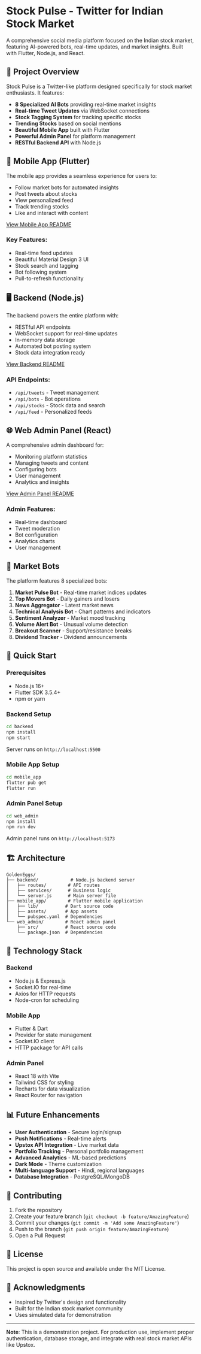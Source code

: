 # Stock Pulse - Twitter for Indian Stock Market

A comprehensive social media platform focused on the Indian stock market, featuring AI-powered bots, real-time updates, and market insights. Built with Flutter, Node.js, and React.

## 🚀 Project Overview

Stock Pulse is a Twitter-like platform designed specifically for stock market enthusiasts. It features:

- **8 Specialized AI Bots** providing real-time market insights
- **Real-time Tweet Updates** via WebSocket connections
- **Stock Tagging System** for tracking specific stocks
- **Trending Stocks** based on social mentions
- **Beautiful Mobile App** built with Flutter
- **Powerful Admin Panel** for platform management
- **RESTful Backend API** with Node.js

## 📱 Mobile App (Flutter)

The mobile app provides a seamless experience for users to:
- Follow market bots for automated insights
- Post tweets about stocks
- View personalized feed
- Track trending stocks
- Like and interact with content

[View Mobile App README](./mobile_app/README.md)

### Key Features:
- Real-time feed updates
- Beautiful Material Design 3 UI
- Stock search and tagging
- Bot following system
- Pull-to-refresh functionality

## 🖥️ Backend (Node.js)

The backend powers the entire platform with:
- RESTful API endpoints
- WebSocket support for real-time updates
- In-memory data storage
- Automated bot posting system
- Stock data integration ready

[View Backend README](./backend/README.md)

### API Endpoints:
- `/api/tweets` - Tweet management
- `/api/bots` - Bot operations
- `/api/stocks` - Stock data and search
- `/api/feed` - Personalized feeds

## 🌐 Web Admin Panel (React)

A comprehensive admin dashboard for:
- Monitoring platform statistics
- Managing tweets and content
- Configuring bots
- User management
- Analytics and insights

[View Admin Panel README](./web_admin/README.md)

### Admin Features:
- Real-time dashboard
- Tweet moderation
- Bot configuration
- Analytics charts
- User management

## 🤖 Market Bots

The platform features 8 specialized bots:

1. **Market Pulse Bot** - Real-time market indices updates
2. **Top Movers Bot** - Daily gainers and losers
3. **News Aggregator** - Latest market news
4. **Technical Analysis Bot** - Chart patterns and indicators
5. **Sentiment Analyzer** - Market mood tracking
6. **Volume Alert Bot** - Unusual volume detection
7. **Breakout Scanner** - Support/resistance breaks
8. **Dividend Tracker** - Dividend announcements

## 🚀 Quick Start

### Prerequisites
- Node.js 16+
- Flutter SDK 3.5.4+
- npm or yarn

### Backend Setup
```bash
cd backend
npm install
npm start
```
Server runs on `http://localhost:5500`

### Mobile App Setup
```bash
cd mobile_app
flutter pub get
flutter run
```

### Admin Panel Setup
```bash
cd web_admin
npm install
npm run dev
```
Admin panel runs on `http://localhost:5173`

## 🏗️ Architecture

```
GoldenEggs/
├── backend/            # Node.js backend server
│   ├── routes/        # API routes
│   ├── services/      # Business logic
│   └── server.js      # Main server file
├── mobile_app/        # Flutter mobile application
│   ├── lib/          # Dart source code
│   ├── assets/       # App assets
│   └── pubspec.yaml  # Dependencies
└── web_admin/        # React admin panel
    ├── src/          # React source code
    └── package.json  # Dependencies
```

## 🔧 Technology Stack

### Backend
- Node.js & Express.js
- Socket.IO for real-time
- Axios for HTTP requests
- Node-cron for scheduling

### Mobile App
- Flutter & Dart
- Provider for state management
- Socket.IO client
- HTTP package for API calls

### Admin Panel
- React 18 with Vite
- Tailwind CSS for styling
- Recharts for data visualization
- React Router for navigation

## 📊 Future Enhancements

- **User Authentication** - Secure login/signup
- **Push Notifications** - Real-time alerts
- **Upstox API Integration** - Live market data
- **Portfolio Tracking** - Personal portfolio management
- **Advanced Analytics** - ML-based predictions
- **Dark Mode** - Theme customization
- **Multi-language Support** - Hindi, regional languages
- **Database Integration** - PostgreSQL/MongoDB

## 🤝 Contributing

1. Fork the repository
2. Create your feature branch (`git checkout -b feature/AmazingFeature`)
3. Commit your changes (`git commit -m 'Add some AmazingFeature'`)
4. Push to the branch (`git push origin feature/AmazingFeature`)
5. Open a Pull Request

## 📝 License

This project is open source and available under the MIT License.

## 🙏 Acknowledgments

- Inspired by Twitter's design and functionality
- Built for the Indian stock market community
- Uses simulated data for demonstration

---

**Note**: This is a demonstration project. For production use, implement proper authentication, database storage, and integrate with real stock market APIs like Upstox. 